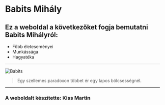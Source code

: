 # Babits Mihály
## **Ez a weboldal a következőket fogja bemutatni Babits Mihályról:**
- Főbb életeseményei
- Munkássága
- Hagyatéka
----------
![Babits](https://external-content.duckduckgo.com/iu/?u=http%3A%2F%2Fwww.dantepoliglotta.it%2Fwp-content%2Fuploads%2F2015%2F12%2FBabits-Mih%25C3%25A1ly.jpg&f=1&nofb=1) 
> Egy szellemes paradoxon többet ér egy lapos bölcsességnél.
----------
### A weboldalt készítette: **Kiss Martin**
